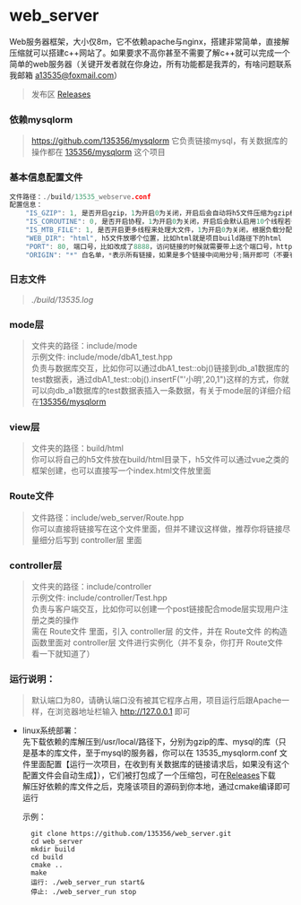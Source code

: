# web_server
Web服务器框架，大小仅8m，它不依赖apache与nginx，搭建非常简单，直接解压缩就可以搭建c++网站了。如果要求不高你甚至不需要了解c++就可以完成一个简单的web服务器（关键开发者就在你身边，所有功能都是我弄的，有啥问题联系我邮箱 a13535@foxmail.com）

> 发布区 [Releases](https://github.com/135356/web_server/releases)

### 依赖mysqlorm
> https://github.com/135356/mysqlorm 它负责链接mysql，有关数据库的操作都在 [135356/mysqlorm](https://github.com/135356/mysqlorm) 这个项目  

### 基本信息配置文件
````c++
文件路径：./build/13535_webserve.conf
配置信息：
    "IS_GZIP": 1, 是否开启gzip，1为开启0为关闭，开启后会自动将h5文件压缩为gzip格式的文件
    "IS_COROUTINE": 0, 是否开启协程，1为开启0为关闭，开启后会默认启用10个线程若干个协程，然后平均分配任务
    "IS_MTB_FILE": 1, 是否开启更多线程来处理大文件，1为开启0为关闭，根据负载分配更多的线程处理超过10m的文件
    "WEB_DIR": "html", h5文件放哪个位置，比如html就是项目build路径下的html
    "PORT": 80, 端口号，比如改成了8888，访问链接的时候就需要带上这个端口号，http://localhost:8888
    "ORIGIN": "*" 白名单，*表示所有链接，如果是多个链接中间用分号;隔开即可（不要有任何不相关的符号包括空格）
````

### 日志文件
> *./build/13535.log*
### mode层
> 文件夹的路径：include/mode  
> 示例文件: include/mode/dbA1_test.hpp  
> 负责与数据库交互，比如你可以通过dbA1_test::obj()链接到db_a1数据库的test数据表，通过dbA1_test::obj().insertF("'小明',20,1")这样的方式，你就可以向db_a1数据库的test数据表插入一条数据，有关于mode层的详细介绍在[135356/mysqlorm](https://github.com/135356/mysqlorm)  
### view层
> 文件夹的路径：build/html  
> 你可以将自己的h5文件放在build/html目录下，h5文件可以通过vue之类的框架创建，也可以直接写一个index.html文件放里面  
### Route文件
> 文件路径：include/web_server/Route.hpp  
> 你可以直接将链接写在这个文件里面，但并不建议这样做，推荐你将链接尽量细分后写到 controller层 里面  
### controller层
> 文件夹的路径：include/controller  
> 示例文件: include/controller/Test.hpp  
> 负责与客户端交互，比如你可以创建一个post链接配合mode层实现用户注册之类的操作  
> 需在 Route文件 里面，引入 controller层 的文件，并在 Route文件 的构造函数里面对 controller层 文件进行实例化（并不复杂，你打开 Route文件 看一下就知道了）  

### 运行说明：
> 默认端口为80，请确认端口没有被其它程序占用，项目运行后跟Apache一样，在浏览器地址栏输入 http://127.0.0.1 即可
* linux系统部署：  
    先下载依赖的库解压到/usr/local/路径下，分别为gzip的库、mysql的库（只是基本的库文件，至于mysql的服务器，你可以在 13535_mysqlorm.conf 文件里面配置【运行一次项目，在收到有关数据库的链接请求后，如果没有这个配置文件会自动生成】），它们被打包成了一个压缩包，可在[Releases](https://github.com/135356/web_server/releases)下载  
    解压好依赖的库文件之后，克隆该项目的源码到你本地，通过cmake编译即可运行  

    示例：  
    >
        git clone https://github.com/135356/web_server.git  
        cd web_server  
        mkdir build  
        cd build  
        cmake ..  
        make   
        运行: ./web_server_run start&  
        停止: ./web_server_run stop